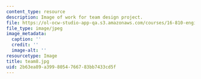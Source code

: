 ```yaml
---
content_type: resource
description: Image of work for team design project.
file: https://ol-ocw-studio-app-qa.s3.amazonaws.com/courses/16-810-engineering-design-and-rapid-prototyping-january-iap-2005/2b63ea89a3998054766783bb7433cd5f_team8.jpg
file_type: image/jpeg
image_metadata:
  caption: ''
  credit: ''
  image-alt: ''
resourcetype: Image
title: team8.jpg
uid: 2b63ea89-a399-8054-7667-83bb7433cd5f
---
```

